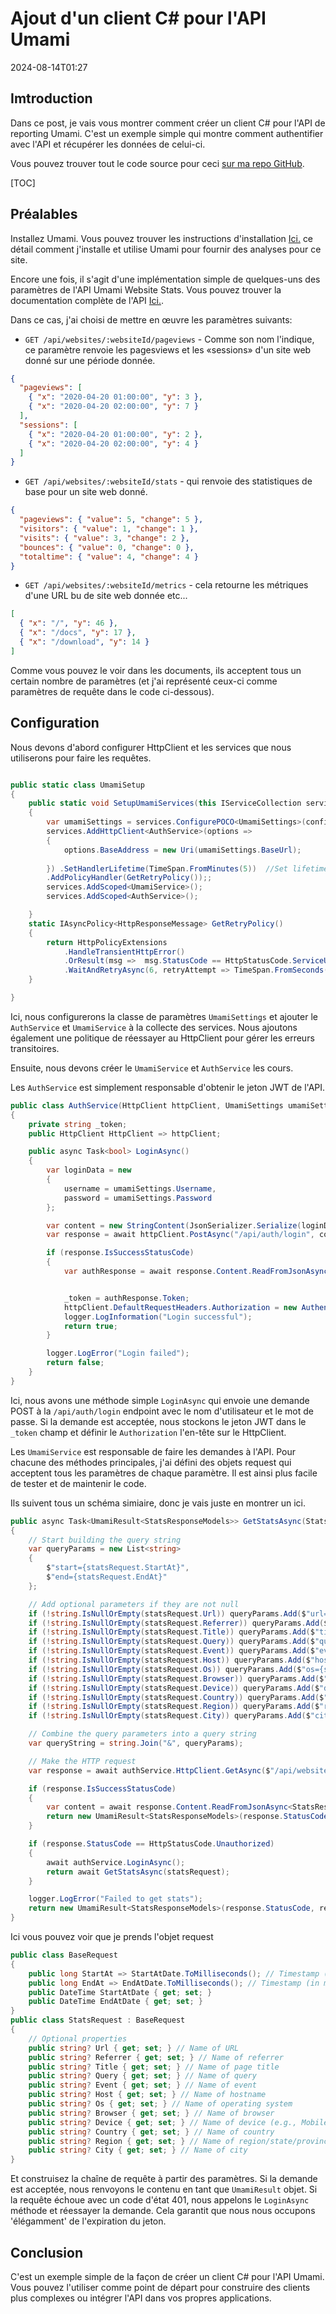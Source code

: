 # Ajout d'un client C# pour l'API Umami

<!--category-- ASP.NET, Umami -->
<datetime class="hidden">2024-08-14T01:27</datetime>

## Imtroduction

Dans ce post, je vais vous montrer comment créer un client C# pour l'API de reporting Umami. C'est un exemple simple qui montre comment authentifier avec l'API et récupérer les données de celui-ci.

Vous pouvez trouver tout le code source pour ceci [sur ma repo GitHub](https://github.com/scottgal/mostlylucidweb/tree/main/Mostlylucid/Umami).

[TOC]

## Préalables

Installez Umami. Vous pouvez trouver les instructions d'installation [Ici.](https://www.mostlylucid.net/blog/usingumamiforlocalanalytics) ce détail comment j'installe et utilise Umami pour fournir des analyses pour ce site.

Encore une fois, il s'agit d'une implémentation simple de quelques-uns des paramètres de l'API Umami Website Stats. Vous pouvez trouver la documentation complète de l'API [Ici.](https://umami.is/docs/api/website-stats).

Dans ce cas, j'ai choisi de mettre en œuvre les paramètres suivants:

- `GET /api/websites/:websiteId/pageviews` - Comme son nom l'indique, ce paramètre renvoie les pagesviews et les «sessions» d'un site web donné sur une période donnée.

```json
{
  "pageviews": [
    { "x": "2020-04-20 01:00:00", "y": 3 },
    { "x": "2020-04-20 02:00:00", "y": 7 }
  ],
  "sessions": [
    { "x": "2020-04-20 01:00:00", "y": 2 },
    { "x": "2020-04-20 02:00:00", "y": 4 }
  ]
}
```

- `GET /api/websites/:websiteId/stats` - qui renvoie des statistiques de base pour un site web donné.

```json
{
  "pageviews": { "value": 5, "change": 5 },
  "visitors": { "value": 1, "change": 1 },
  "visits": { "value": 3, "change": 2 },
  "bounces": { "value": 0, "change": 0 },
  "totaltime": { "value": 4, "change": 4 }
}
```

- `GET /api/websites/:websiteId/metrics` - cela retourne les métriques d'une URL bu de site web donnée etc...

```json
[
  { "x": "/", "y": 46 },
  { "x": "/docs", "y": 17 },
  { "x": "/download", "y": 14 }
]
```

Comme vous pouvez le voir dans les documents, ils acceptent tous un certain nombre de paramètres (et j'ai représenté ceux-ci comme paramètres de requête dans le code ci-dessous).

## Configuration

Nous devons d'abord configurer HttpClient et les services que nous utiliserons pour faire les requêtes.

```csharp

public static class UmamiSetup
{
    public static void SetupUmamiServices(this IServiceCollection services, IConfiguration config)
    {
        var umamiSettings = services.ConfigurePOCO<UmamiSettings>(config.GetSection(UmamiSettings.Section));
        services.AddHttpClient<AuthService>(options =>
        {
            options.BaseAddress = new Uri(umamiSettings.BaseUrl);
            
        }) .SetHandlerLifetime(TimeSpan.FromMinutes(5))  //Set lifetime to five minutes
        .AddPolicyHandler(GetRetryPolicy());;
        services.AddScoped<UmamiService>();
        services.AddScoped<AuthService>();

    }
    static IAsyncPolicy<HttpResponseMessage> GetRetryPolicy()
    {
        return HttpPolicyExtensions
            .HandleTransientHttpError()
            .OrResult(msg =>  msg.StatusCode == HttpStatusCode.ServiceUnavailable)
            .WaitAndRetryAsync(6, retryAttempt => TimeSpan.FromSeconds(Math.Pow(2, retryAttempt)));
    }

}
```

Ici, nous configurerons la classe de paramètres `UmamiSettings` et ajouter le `AuthService` et `UmamiService` à la collecte des services. Nous ajoutons également une politique de réessayer au HttpClient pour gérer les erreurs transitoires.

Ensuite, nous devons créer le `UmamiService` et `AuthService` les cours.

Les `AuthService` est simplement responsable d'obtenir le jeton JWT de l'API.

```csharp
public class AuthService(HttpClient httpClient, UmamiSettings umamiSettings, ILogger<AuthService> logger)
{
    private string _token;
    public HttpClient HttpClient => httpClient;

    public async Task<bool> LoginAsync()
    {
        var loginData = new
        {
            username = umamiSettings.Username,
            password = umamiSettings.Password
        };

        var content = new StringContent(JsonSerializer.Serialize(loginData), Encoding.UTF8, "application/json");
        var response = await httpClient.PostAsync("/api/auth/login", content);

        if (response.IsSuccessStatusCode)
        {
            var authResponse = await response.Content.ReadFromJsonAsync<AuthResponse>();


            _token = authResponse.Token;
            httpClient.DefaultRequestHeaders.Authorization = new AuthenticationHeaderValue("Bearer", _token);
            logger.LogInformation("Login successful");
            return true;
        }

        logger.LogError("Login failed");
        return false;
    }
}
```

Ici, nous avons une méthode simple `LoginAsync` qui envoie une demande POST à la `/api/auth/login` endpoint avec le nom d'utilisateur et le mot de passe. Si la demande est acceptée, nous stockons le jeton JWT dans le `_token` champ et définir le `Authorization` l'en-tête sur le HttpClient.

Les `UmamiService` est responsable de faire les demandes à l'API.
Pour chacune des méthodes principales, j'ai défini des objets request qui acceptent tous les paramètres de chaque paramètre. Il est ainsi plus facile de tester et de maintenir le code.

Ils suivent tous un schéma simiaire, donc je vais juste en montrer un ici.

```csharp
public async Task<UmamiResult<StatsResponseModels>> GetStatsAsync(StatsRequest statsRequest)
{
    // Start building the query string
    var queryParams = new List<string>
    {
        $"start={statsRequest.StartAt}",
        $"end={statsRequest.EndAt}"
    };

    // Add optional parameters if they are not null
    if (!string.IsNullOrEmpty(statsRequest.Url)) queryParams.Add($"url={statsRequest.Url}");
    if (!string.IsNullOrEmpty(statsRequest.Referrer)) queryParams.Add($"referrer={statsRequest.Referrer}");
    if (!string.IsNullOrEmpty(statsRequest.Title)) queryParams.Add($"title={statsRequest.Title}");
    if (!string.IsNullOrEmpty(statsRequest.Query)) queryParams.Add($"query={statsRequest.Query}");
    if (!string.IsNullOrEmpty(statsRequest.Event)) queryParams.Add($"event={statsRequest.Event}");
    if (!string.IsNullOrEmpty(statsRequest.Host)) queryParams.Add($"host={statsRequest.Host}");
    if (!string.IsNullOrEmpty(statsRequest.Os)) queryParams.Add($"os={statsRequest.Os}");
    if (!string.IsNullOrEmpty(statsRequest.Browser)) queryParams.Add($"browser={statsRequest.Browser}");
    if (!string.IsNullOrEmpty(statsRequest.Device)) queryParams.Add($"device={statsRequest.Device}");
    if (!string.IsNullOrEmpty(statsRequest.Country)) queryParams.Add($"country={statsRequest.Country}");
    if (!string.IsNullOrEmpty(statsRequest.Region)) queryParams.Add($"region={statsRequest.Region}");
    if (!string.IsNullOrEmpty(statsRequest.City)) queryParams.Add($"city={statsRequest.City}");

    // Combine the query parameters into a query string
    var queryString = string.Join("&", queryParams);

    // Make the HTTP request
    var response = await authService.HttpClient.GetAsync($"/api/websites/{WebsiteId}/stats?{queryString}");

    if (response.IsSuccessStatusCode)
    {
        var content = await response.Content.ReadFromJsonAsync<StatsResponseModels>();
        return new UmamiResult<StatsResponseModels>(response.StatusCode, response.ReasonPhrase ?? "Success", content ?? new StatsResponseModels());
    }

    if (response.StatusCode == HttpStatusCode.Unauthorized)
    {
        await authService.LoginAsync();
        return await GetStatsAsync(statsRequest);
    }

    logger.LogError("Failed to get stats");
    return new UmamiResult<StatsResponseModels>(response.StatusCode, response.ReasonPhrase ?? "Failed to get stats", null);
}

```

Ici vous pouvez voir que je prends l'objet request

```csharp
public class BaseRequest
{
    public long StartAt => StartAtDate.ToMilliseconds(); // Timestamp (in ms) of starting date
    public long EndAt => EndAtDate.ToMilliseconds(); // Timestamp (in ms) of end date
    public DateTime StartAtDate { get; set; }
    public DateTime EndAtDate { get; set; }
}
public class StatsRequest : BaseRequest
{
    // Optional properties
    public string? Url { get; set; } // Name of URL
    public string? Referrer { get; set; } // Name of referrer
    public string? Title { get; set; } // Name of page title
    public string? Query { get; set; } // Name of query
    public string? Event { get; set; } // Name of event
    public string? Host { get; set; } // Name of hostname
    public string? Os { get; set; } // Name of operating system
    public string? Browser { get; set; } // Name of browser
    public string? Device { get; set; } // Name of device (e.g., Mobile)
    public string? Country { get; set; } // Name of country
    public string? Region { get; set; } // Name of region/state/province
    public string? City { get; set; } // Name of city
}
```

Et construisez la chaîne de requête à partir des paramètres. Si la demande est acceptée, nous renvoyons le contenu en tant que `UmamiResult` objet. Si la requête échoue avec un code d'état 401, nous appelons le `LoginAsync` méthode et réessayer la demande. Cela garantit que nous nous occupons 'élégamment' de l'expiration du jeton.

## Conclusion
C'est un exemple simple de la façon de créer un client C# pour l'API Umami. Vous pouvez l'utiliser comme point de départ pour construire des clients plus complexes ou intégrer l'API dans vos propres applications.